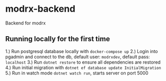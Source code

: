 # modrx-backend
Backend for modrx

## Running locally for the first time
1.) Run postgresql database locally with `docker-compose up`
2.) Login into pgadmin and connect to the db, default user: `modrxdev`, default pass: `localhost`
3.) Run `dotnet restore` to ensure all dependencies are restored
4.) Run initial migration with `dotnet ef database update InitialMigration`
5.) Run in watch mode `dotnet watch run`, starts server on port 5000
